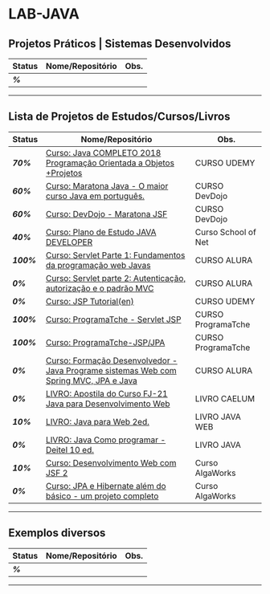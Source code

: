 # LAB-JAVA

## Projetos Práticos | Sistemas Desenvolvidos

| **Status**  | **Nome/Repositório**  | **Obs.**  |
|---|---|---|
| **_%_** | []()  |   |

------------

## Lista de Projetos de Estudos/Cursos/Livros

| **Status**  | **Nome/Repositório**  | **Obs.**  |
|---|---|---|
| **_70%_** | [Curso: Java COMPLETO 2018 Programação Orientada a Objetos +Projetos](https://github.com/josemalcher/udemy-Java_COMPLETO_2018_Programacao_Orientada_a_Objetos_Projetos)  |  CURSO UDEMY |
| **_60%_** | [Curso: Maratona Java - O maior curso Java em português.](https://github.com/josemalcher/devdojo_maratona-java)  |  CURSO DevDojo |
| **_60%_** | [Curso: DevDojo - Maratona JSF](https://github.com/josemalcher/devdojo-maratona-jsf)  |  CURSO DevDojo |
| **_40%_** | [Curso: Plano de Estudo JAVA DEVELOPER](https://github.com/josemalcher/SchoolOfNet-plano-de-estudo-JAVA-DEVELOPER)  |  Curso School of Net |
| **_100%_**| [Curso: Servlet Parte 1: Fundamentos da programação web Javas](https://github.com/josemalcher/alura-Curso-Servlet-Parte-1-Fundamentos-da-programacao-web-Java)  |  CURSO ALURA |
| **_0%_**  | [Curso: Servlet parte 2: Autenticação, autorização e o padrão MVC](https://github.com/josemalcher/alura-Curso-Servlet-parte-2-Autenticacao-autorizacao-e-o-padrao-MVC)  |  CURSO ALURA |
| **_0%_**  | [Curso: JSP Tutorial(en)](https://github.com/josemalcher/Udemy-jsp-tutorial)  |  CURSO UDEMY |
| **_100%_**| [Curso: ProgramaTche - Servlet JSP](https://github.com/josemalcher/programaTche-Servlet-JSP)  |  CURSO ProgramaTche |
| **_100%_**| [Curso: ProgramaTche-JSP/JPA](https://github.com/josemalcher/programaTche-CrudJPA)  |  CURSO ProgramaTche |
| **_0%_**  | [Curso: Formação Desenvolvedor - Java Programe sistemas Web com Spring MVC, JPA e Java](https://github.com/josemalcher/alura-formacao-Desenvolvedor-Java)  |  CURSO ALURA |
| **_0%_**  | [LIVRO: Apostila do Curso FJ-21 Java para Desenvolvimento Web](https://github.com/josemalcher/apostila-caelum-Java-para-Desenvolvimento-Web)  |  LIVRO CAELUM |
| **_10%_** | [LIVRO: Java para Web 2ed.](https://github.com/josemalcher/Livro-JavaPraWeb-2)  |  LIVRO JAVA WEB |
| **_0%_** | [LIVRO: Java Como programar - Deitel 10 ed.](https://github.com/josemalcher/Livro-JAVAComoProgramar-Deitel-10ed)  |  LIVRO JAVA |
| **_10%_** | [Curso: Desenvolvimento Web com JSF 2](https://github.com/josemalcher/ALGAWORKS-Curso-Desenvolvimento-Web-com-JSF-2)  |  Curso AlgaWorks |
| **_0%_** | [Curso: JPA e Hibernate além do básico - um projeto completo](https://github.com/josemalcher/ALGAWORKS-Curso-JPA-e-Hibernate-alem-do-basico)  |  Curso AlgaWorks |

------------

## Exemplos diversos

| **Status**  | **Nome/Repositório**  | **Obs.**  |
|---|---|---|
| **_%_** | []()  |   |

------------